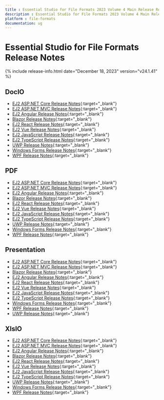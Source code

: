 ```yaml
---
title : Essential Studio for File Formats 2023 Volume 4 Main Release Release Notes  
description : Essential Studio for File Formats 2023 Volume 4 Main Release Release Notes  
platform : file-formats
documentation: ug
---
```


# Essential Studio for File Formats  Release Notes  

{% include release-info.html date="December 18, 2023" version="v24.1.41" %} 

## DocIO

* [EJ2 ASP.NET Core Release Notes](https://ej2.syncfusion.com/aspnetcore/documentation/release-notes/24.1.41#docio){:target="_blank"}
* [EJ2 ASP.NET MVC Release Notes](https://ej2.syncfusion.com/aspnetmvc/documentation/release-notes/24.1.41#docio){:target="_blank"}
* [EJ2 Angular Release Notes](https://ej2.syncfusion.com/angular/documentation/release-notes/24.1.41#docio){:target="_blank"}
* [Blazor Release Notes](https://blazor.syncfusion.com/documentation/release-notes/24.1.41#docio){:target="_blank"}
* [EJ2 React Release Notes](https://ej2.syncfusion.com/react/documentation/release-notes/24.1.41#docio){:target="_blank"}
* [EJ2 Vue  Release Notes](https://ej2.syncfusion.com/vue/documentation/release-notes/24.1.41#docio){:target="_blank"}
* [EJ2 JavaScript Release Notes](https://ej2.syncfusion.com/javascript/documentation/release-notes/24.1.41#docio){:target="_blank"}
* [EJ2 TypeScript Release Notes](https://ej2.syncfusion.com/documentation/release-notes/24.1.41#docio){:target="_blank"}
* [UWP Release Notes](/uwp/release-notes/v24.1.41#docio){:target="_blank"}
* [Windows Forms Release Notes](/windowsforms/release-notes/v24.1.41#docio){:target="_blank"}
* [WPF Release Notes](/wpf/release-notes/v24.1.41#docio){:target="_blank"}



## PDF

* [EJ2 ASP.NET Core Release Notes](https://ej2.syncfusion.com/aspnetcore/documentation/release-notes/24.1.41##pdf){:target="_blank"}
* [EJ2 ASP.NET MVC Release Notes](https://ej2.syncfusion.com/aspnetmvc/documentation/release-notes/24.1.41##pdf){:target="_blank"}
* [EJ2 Angular Release Notes](https://ej2.syncfusion.com/angular/documentation/release-notes/24.1.41##pdf){:target="_blank"}
* [Blazor Release Notes](https://blazor.syncfusion.com/documentation/release-notes/24.1.41#pdf){:target="_blank"}
* [EJ2 React Release Notes](https://ej2.syncfusion.com/react/documentation/release-notes/24.1.41##pdf){:target="_blank"}
* [EJ2 Vue  Release Notes](https://ej2.syncfusion.com/vue/documentation/release-notes/24.1.41##pdf){:target="_blank"}
* [EJ2 JavaScript Release Notes](https://ej2.syncfusion.com/javascript/documentation/release-notes/24.1.41##pdf){:target="_blank"}
* [EJ2 TypeScript Release Notes](https://ej2.syncfusion.com/documentation/release-notes/24.1.41##pdf){:target="_blank"}
* [UWP Release Notes](/uwp/release-notes/v24.1.41#pdf){:target="_blank"}
* [Windows Forms Release Notes](/windowsforms/release-notes/v24.1.41#pdf){:target="_blank"}
* [WPF Release Notes](/wpf/release-notes/v24.1.41#pdf){:target="_blank"}


## Presentation

* [EJ2 ASP.NET Core Release Notes](https://ej2.syncfusion.com/aspnetcore/documentation/release-notes/24.1.41#presentation){:target="_blank"}
* [EJ2 ASP.NET MVC Release Notes](https://ej2.syncfusion.com/aspnetmvc/documentation/release-notes/24.1.41#presentation){:target="_blank"}
* [Blazor Release Notes](https://blazor.syncfusion.com/documentation/release-notes/24.1.41#presentation){:target="_blank"}
* [EJ2 Angular Release Notes](https://ej2.syncfusion.com/angular/documentation/release-notes/24.1.41#presentation){:target="_blank"}
* [EJ2 React Release Notes](https://ej2.syncfusion.com/react/documentation/release-notes/24.1.41#presentation){:target="_blank"}
* [EJ2 Vue  Release Notes](https://ej2.syncfusion.com/vue/documentation/release-notes/24.1.41#presentation){:target="_blank"}
* [EJ2 JavaScript Release Notes](https://ej2.syncfusion.com/javascript/documentation/release-notes/24.1.41#presentation){:target="_blank"}
* [EJ2 TypeScript Release Notes](https://ej2.syncfusion.com/documentation/release-notes/24.1.41#presentation){:target="_blank"}
* [Windows Forms Release Notes](/windowsforms/release-notes/v24.1.41#presentation){:target="_blank"}
* [WPF Release Notes](/wpf/release-notes/v24.1.41#presentation){:target="_blank"}
* [UWP Release Notes](/uwp/release-notes/v24.1.41#presentation){:target="_blank"}



## XlsIO

* [EJ2 ASP.NET Core Release Notes](https://ej2.syncfusion.com/aspnetcore/documentation/release-notes/24.1.41#xlsio){:target="_blank"}
* [EJ2 ASP.NET MVC Release Notes](https://ej2.syncfusion.com/aspnetmvc/documentation/release-notes/24.1.41#xlsio){:target="_blank"}
* [EJ2 Angular Release Notes](https://ej2.syncfusion.com/angular/documentation/release-notes/24.1.41#xlsio){:target="_blank"}
* [Blazor Release Notes](https://blazor.syncfusion.com/documentation/release-notes/24.1.41#xlsio){:target="_blank"}
* [EJ2 React Release Notes](https://ej2.syncfusion.com/react/documentation/release-notes/24.1.41#xlsio){:target="_blank"}
* [EJ2 Vue  Release Notes](https://ej2.syncfusion.com/vue/documentation/release-notes/24.1.41#xlsio){:target="_blank"}
* [EJ2 JavaScript Release Notes](https://ej2.syncfusion.com/javascript/documentation/release-notes/24.1.41#xlsio){:target="_blank"}
* [EJ2 TypeScript Release Notes](https://ej2.syncfusion.com/documentation/release-notes/24.1.41#xlsio){:target="_blank"}
* [UWP Release Notes](/uwp/release-notes/v24.1.41#xlsio){:target="_blank"}
* [Windows Forms Release Notes](/windowsforms/release-notes/v24.1.41#xlsio){:target="_blank"}
* [WPF Release Notes](/wpf/release-notes/v24.1.41#xlsio){:target="_blank"}